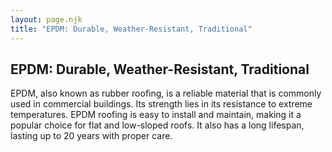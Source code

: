 ```yaml
---
layout: page.njk
title: "EPDM: Durable, Weather-Resistant, Traditional"
---
```


## EPDM: Durable, Weather-Resistant, Traditional

EPDM, also known as rubber roofing, is a reliable material that is commonly used in commercial buildings. Its strength lies in its resistance to extreme temperatures. EPDM roofing is easy to install and maintain, making it a popular choice for flat and low-sloped roofs. It also has a long lifespan, lasting up to 20 years with proper care.
